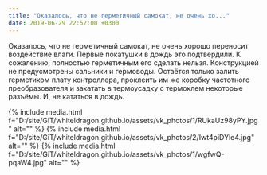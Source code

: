 ```yaml
---
title: "Оказалось, что не герметичный самокат, не очень хо..."
date: 2019-06-29 22:52:00 +0300
---
```


Оказалось, что не герметичный самокат, не очень хорошо переносит воздействие влаги. Первые покатушки в дождь это подтвердили. К сожалению, полностью герметичным его сделать нельзя. Конструкцией не предусмотрены сальники и гермоводы. Остаётся только залить герметиком плату контроллера, проклеить им же коробку частотного преобразователя и закатать в термоусадку с термоклем некоторые разъёмы. И, не кататься в дождь.


{% include media.html f="D:/site/GiT/whiteldragon.github.io/assets/vk_photos/1/RUkaUz98yPY.jpg" alt="" %}
{% include media.html f="D:/site/GiT/whiteldragon.github.io/assets/vk_photos/2/Iwt4piDYle4.jpg" alt="" %}
{% include media.html f="D:/site/GiT/whiteldragon.github.io/assets/vk_photos/1/wgfwQ-pqaW4.jpg" alt="" %}
